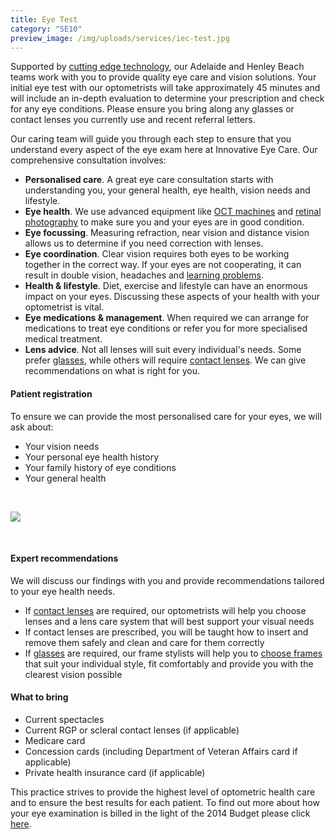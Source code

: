 ```yaml
---
title: Eye Test
category: "SE10"
preview_image: /img/uploads/services/iec-test.jpg
---
```


<div class="employee-heading">

<p>Supported by <a href="/what-we-do/oct">cutting edge technology</a>, our Adelaide and Henley Beach teams work with you to provide quality eye care and vision solutions. Your initial eye test with our optometrists will take approximately 45 minutes and will include an in-depth evaluation to determine your prescription and check for any eye conditions. Please ensure you bring along any glasses or contact lenses you currently use and recent referral letters.

</div>

Our caring team will guide you through each step to ensure that you understand every aspect of the eye exam here at Innovative Eye Care. Our comprehensive consultation involves:

- <b>Personalised care</b>. A great eye care consultation starts with understanding you, your general health, eye health, vision needs and lifestyle.
- <b>Eye health</b>. We use advanced equipment like [OCT machines](/what-we-do/oct) and [retinal photography](/what-we-do/retinal-photography) to make sure you and your eyes are in good condition.
- <b>Eye focussing</b>. Measuring refraction, near vision and distance vision allows us to determine if you need correction with lenses.
- <b>Eye coordination</b>. Clear vision requires both eyes to be working together in the correct way. If your eyes are not cooperating, it can result in double vision, headaches and [learning problems](/what-we-do/childrens-vision).
- <b>Health & lifestyle</b>. Diet, exercise and lifestyle can have an enormous impact on your eyes. Discussing these aspects of your health with your optometrist is vital.
- <b>Eye medications & management</b>. When required we can arrange for medications to treat eye conditions or refer you for more specialised medical treatment.
- <b>Lens advice</b>. Not all lenses will suit every individual's needs. Some prefer [glasses](/what-we-do/glasses), while others will require [contact lenses](/what-we-do/contact-lenses). We can give recommendations on what is right for you.

#### Patient registration

To ensure we can provide the most personalised care for your eyes, we will ask about:

- Your vision needs
- Your personal eye health history
- Your family history of eye conditions
- Your general health

<br>

![](/img/uploads/glasses.jpg)

<br>

#### Expert recommendations

We will discuss our findings with you and provide recommendations tailored to your eye health needs.

- If [contact lenses](/what-we-do/contact-lenses) are required, our optometrists will help you choose lenses and a lens care system that will best support your visual needs
- If contact lenses are prescribed, you will be taught how to insert and remove them safely and clean and care for them correctly
- If [glasses](/what-we-do/glasses) are required, our frame stylists will help you to [choose frames](/what-we-do/eyewear-collections) that suit your individual style, fit comfortably and provide you with the clearest vision possible

#### What to bring

- Current spectacles
- Current RGP or scleral contact lenses (if applicable)
- Medicare card
- Concession cards (including Department of Veteran Affairs card if applicable)
- Private health insurance card (if applicable)

This practice strives to provide the highest level of optometric health care and to ensure the best results for each patient. To find out more about how your eye examination is billed in the light of the 2014 Budget please click [here](/what-we-do/exam-billing).
